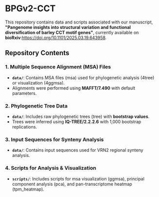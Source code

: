 # **BPGv2-CCT**

This repository contains data and scripts associated with our manuscript, **"Pangenome insights into structural variation and functional diversification of barley CCT motif genes"**, currently available on **bioRxiv**:https://doi.org/10.1101/2025.03.19.643958.  

## **Repository Contents**  

### **1. Multiple Sequence Alignment (MSA) Files**  
- **`data/`**: Contains MSA files (msa) used for phylogenetic analysis (4tree) or visualization (4ggmsa).  
- Alignments were performed using **MAFFT/7.490** with default parameters.  

### **2. Phylogenetic Tree Data**  
- **`data/`**: Includes raw phylogenetic trees (tree) with **bootstrap values**.  
- Trees were inferred using **IQ-TREE/2.2.2.6** with 1,000 bootstrap replications.  

### **3. Input Sequences for Synteny Analysis**  
- **`data/`**: Contains input sequences used for VRN2 regional synteny analysis.  

### **4. Scripts for Analysis & Visualization**  
- **`scripts/`**: Includes scripts for msa visualization (ggmsa), principal component analysis (pca), and pan-transcriptome heatmap (tpm_heatmap).  
